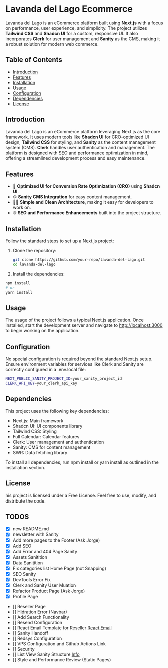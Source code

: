 # Lavanda del Lago Ecommerce

Lavanda del Lago is an eCommerce platform built using **Next.js** with a focus on performance, user experience, and simplicity. The project utilizes **Tailwind CSS** and **Shadcn UI** for a custom, responsive UI. It also incorporates **Clerk** for user management and **Sanity** as the CMS, making it a robust solution for modern web commerce.

## Table of Contents

- [Introduction](#introduction)
- [Features](#features)
- [Installation](#installation)
- [Usage](#usage)
- [Configuration](#configuration)
- [Dependencies](#dependencies)
- [License](#license)

## Introduction

Lavanda del Lago is an eCommerce platform leveraging Next.js as the core framework. It uses modern tools like **Shadcn UI** for CRO-optimized UI design, **Tailwind CSS** for styling, and **Sanity** as the content management system (CMS). **Clerk** handles user authentication and management. The platform is designed with SEO and performance optimization in mind, offering a streamlined development process and easy maintenance.

## Features

- 🤑 **Optimized UI for Conversion Rate Optimization (CRO)** using **Shadcn UI**.
- ⚙️ **Sanity CMS Integration** for easy content management.
- 👨‍💻 **Simple and Clean Architecture**, making it easy for developers to work on.
- 🌐 **SEO and Performance Enhancements** built into the project structure.

## Installation

Follow the standard steps to set up a Next.js project:

1. Clone the repository:

   ```bash
   git clone https://github.com/your-repo/lavanda-del-lago.git
   cd lavanda-del-lago
   ```

2. Install the dependencies:

  ```bash  
  npm install
  # or
  yarn install
  ```

## Usage

The usage of the project follows a typical Next.js application. Once installed, start the development server and navigate to <http://localhost:3000> to begin working on the application.

## Configuration

No special configuration is required beyond the standard Next.js setup. Ensure environment variables for services like Clerk and Sanity are correctly configured in a .env.local file:

  ```bash  
  NEXT_PUBLIC_SANITY_PROJECT_ID=your_sanity_project_id
  CLERK_API_KEY=your_clerk_api_key
  ```

## Dependencies

This project uses the following key dependencies:

- Next.js: Main framework
- Shadcn UI: UI components library
- Tailwind CSS: Styling
- Full Calendar: Calendar features
- Clerk: User management and authentication
- Sanity: CMS for content management
- SWR: Data fetching library

To install all dependencies, run npm install or yarn install as outlined in the installation section.

## License

his project is licensed under a Free License. Feel free to use, modify, and distribute the code.

## TODOS

- [x] new README.md
- [x] newsletter with Sanity
- [x] Add more pages to the Footer (Ask Jorge)
- [x] Add SEO
- [x] Add Error and 404 Page Sanity
- [x] Assets Sanitition
- [x] Data Sanitition
- [x] Fix categories list Home Page (not Snapping)
- [x] SEO Sanity
- [x] DevTools Error Fix
- [x] Clerk and Sanity User Muation
- [x] Refactor Product Page (Ask Jorge)
- [x] Profile Page
- [] Reseller Page
- [] Hidration Error (Navbar)
- [] Add Search Functionality
- [] Resend Configuration
- [] React Email Template for Reseller [React Email](https://react.email/)
- [] Sanity Handoff
- [] Redsys Configuration
- [] VPS Configuration and Github Actions Link
- [] Security
- [] List View Sanity Structure [Info](https://www.sanity.io/docs/structure-builder-introduction)
- [] Style and Performance Review (Static Pages)
